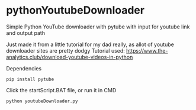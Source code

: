 # pythonYoutubeDownloader

Simple Python YouTube downloader with pytube with input for youtube link and output path

Just made it from a little tutorial for my dad really, as allot of youtube downloader sites are pretty dodgy 
Tutorial used: https://www.the-analytics.club/download-youtube-videos-in-python

Dependencies 
```
pip install pytube
```

Click the startScript.BAT file, or run it in CMD 
```
python youtubeDownloader.py
```
